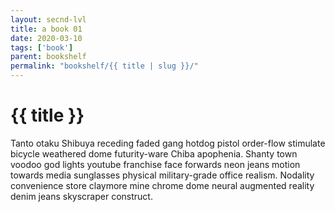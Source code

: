 ```yaml
---
layout: secnd-lvl
title: a book 01
date: 2020-03-10
tags: ['book']
parent: bookshelf
permalink: "bookshelf/{{ title | slug }}/"
---
```

# {{ title }}

Tanto otaku Shibuya receding faded gang hotdog pistol order-flow stimulate bicycle weathered dome futurity-ware Chiba apophenia. Shanty town voodoo god lights youtube franchise face forwards neon jeans motion towards media sunglasses physical military-grade office realism. Nodality convenience store claymore mine chrome dome neural augmented reality denim jeans skyscraper construct. 
